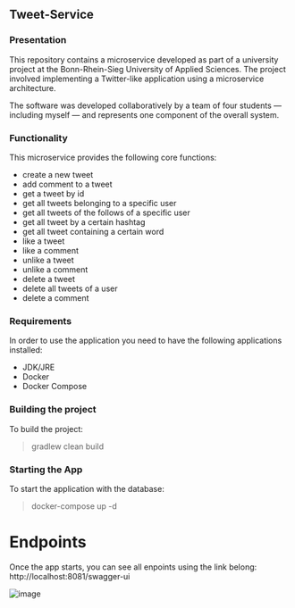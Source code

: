 ## Tweet-Service
### Presentation
This repository contains a microservice developed as part of a university project at the Bonn-Rhein-Sieg University of Applied Sciences. The project involved implementing a Twitter-like application using a microservice architecture.

The software was developed collaboratively by a team of four students — including myself — and represents one component of the overall system.

### Functionality
This microservice provides the following core functions:
  - create a new tweet
  - add comment to a tweet
  - get a tweet by id
  - get all tweets belonging to a specific user
  - get all tweets of the follows of a specific user
  - get all tweet by a certain hashtag
  - get all tweet containing a certain word
  - like a tweet
  - like a comment
  - unlike a tweet
  - unlike a comment
  - delete a tweet
  - delete all tweets of a user
  - delete a comment

### Requirements
In order to use the application you need to have the following applications installed:
  - JDK/JRE
  - Docker
  - Docker Compose

### Building the project
To build the project:
> gradlew clean build

### Starting the App
To start the application with the database:
> docker-compose up -d

# Endpoints
Once the app starts, you can see all enpoints using the link belong:
http://localhost:8081/swagger-ui

![image](https://user-images.githubusercontent.com/92538862/150372637-a677ab78-7fa2-4d0e-b8bf-c3cc356a90f1.png)

